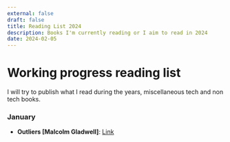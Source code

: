 ```yaml
---
external: false
draft: false
title: Reading List 2024
description: Books I'm currently reading or I aim to read in 2024
date: 2024-02-05
---
```


# Working progress reading list

I will try to publish what I read during the years, miscellaneous tech and non tech books.

### January

- **Outliers [Malcolm Gladwell]**: [Link](https://www.amazon.com/Outliers-Story-Success-Malcolm-Gladwell/dp/0316017930)




